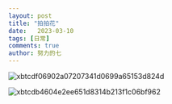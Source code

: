 ```yaml
---
layout: post
title: "拍拍花"
date:   2023-03-10
tags: [日常]
comments: true
author: 努力的七
---
```


<!-- more -->

![xbtcdf06902a07207341d0699a65153d824d](https://cdn.xiejiaqi.cn/2023/03/19/6417026ec454d.jpg!img)

![xbtcdb4604e2ee651d8314b213f1c06bf962](https://cdn.xiejiaqi.cn/2023/03/18/6415732a55f20.jpg!img)​
